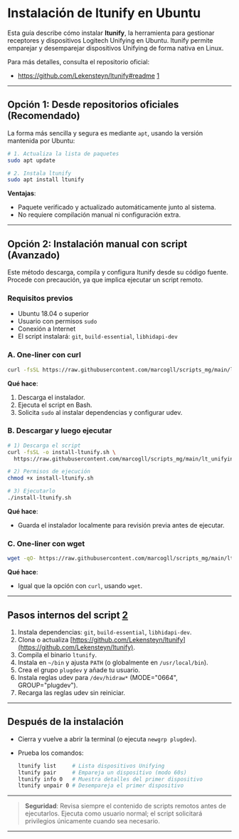 # Instalación de ltunify en Ubuntu

Esta guía describe cómo instalar **ltunify**, la herramienta para gestionar receptores y dispositivos Logitech Unifying en Ubuntu. ltunify permite emparejar y desemparejar dispositivos Unifying de forma nativa en Linux.

Para más detalles, consulta el repositorio oficial:
- https://github.com/Lekensteyn/ltunify#readme [1]

---

## Opción 1: Desde repositorios oficiales (Recomendado)

La forma más sencilla y segura es mediante `apt`, usando la versión mantenida por Ubuntu:

```bash
# 1. Actualiza la lista de paquetes
sudo apt update

# 2. Instala ltunify
sudo apt install ltunify
````

**Ventajas**:

* Paquete verificado y actualizado automáticamente junto al sistema.
* No requiere compilación manual ni configuración extra.

---

## Opción 2: Instalación manual con script (Avanzado)

Este método descarga, compila y configura ltunify desde su código fuente. Procede con precaución, ya que implica ejecutar un script remoto.

### Requisitos previos

* Ubuntu 18.04 o superior
* Usuario con permisos `sudo`
* Conexión a Internet
* El script instalará: `git`, `build-essential`, `libhidapi-dev`

### A. One‑liner con curl

```bash
curl -fsSL https://raw.githubusercontent.com/marcogll/scripts_mg/main/lt_unifying/install-ltunify.sh | bash
```

**Qué hace**:

1. Descarga el instalador.
2. Ejecuta el script en Bash.
3. Solicita `sudo` al instalar dependencias y configurar udev.

### B. Descargar y luego ejecutar

```bash
# 1) Descarga el script
curl -fsSL -o install-ltunify.sh \
  https://raw.githubusercontent.com/marcogll/scripts_mg/main/lt_unifying/install-ltunify.sh

# 2) Permisos de ejecución
chmod +x install-ltunify.sh

# 3) Ejecutarlo
./install-ltunify.sh
```

**Qué hace**:

* Guarda el instalador localmente para revisión previa antes de ejecutar.

### C. One‑liner con wget

```bash
wget -qO- https://raw.githubusercontent.com/marcogll/scripts_mg/main/lt_unifying/install-ltunify.sh | bash
```

**Qué hace**:

* Igual que la opción con `curl`, usando `wget`.

---

## Pasos internos del script [2]

1. Instala dependencias: `git`, `build-essential`, `libhidapi-dev`.
2. Clona o actualiza [https://github.com/Lekensteyn/ltunify](https://github.com/Lekensteyn/ltunify).
3. Compila el binario `ltunify`.
4. Instala en `~/bin` y ajusta `PATH` (o globalmente en `/usr/local/bin`).
5. Crea el grupo `plugdev` y añade tu usuario.
6. Instala reglas udev para `/dev/hidraw*` (MODE="0664", GROUP="plugdev").
7. Recarga las reglas udev sin reiniciar.

---

## Después de la instalación

* Cierra y vuelve a abrir la terminal (o ejecuta `newgrp plugdev`).
* Prueba los comandos:

  ```bash
  ltunify list     # Lista dispositivos Unifying  
  ltunify pair     # Empareja un dispositivo (modo 60s)  
  ltunify info 0   # Muestra detalles del primer dispositivo  
  ltunify unpair 0 # Desempareja el primer dispositivo
  ```

---

> **Seguridad**: Revisa siempre el contenido de scripts remotos antes de ejecutarlos. Ejecuta como usuario normal; el script solicitará privilegios únicamente cuando sea necesario.

---

[1]: https://github.com/Lekensteyn/ltunify#readme
[2]: https://raw.githubusercontent.com/marcogll/scripts_mg/main/lt_unifying/install-ltunify.sh

```
```
